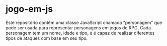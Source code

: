 # jogo-em-js
Este repositório contém uma classe JavaScript chamada "personagem" que pode ser usada para representar personagens em jogos de RPG. Cada personagem tem um nome, idade e tipo, e é capaz de realizar diferentes tipos de ataques com base em seu tipo.
